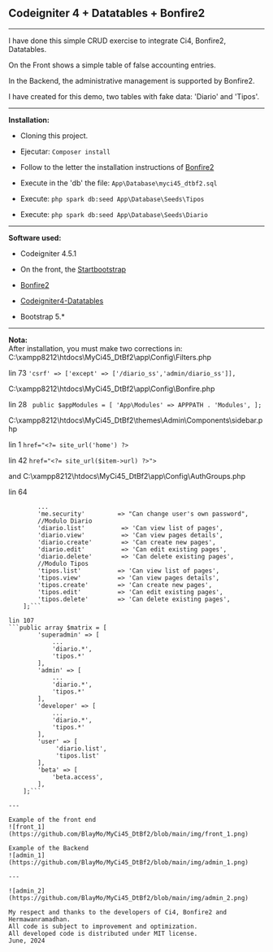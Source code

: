 ## **Codeigniter 4 + Datatables + Bonfire2**

---

I have done this simple CRUD exercise to integrate Ci4, Bonfire2, Datatables.

On the Front shows a simple table of false accounting entries.

In the Backend, the administrative management is supported by Bonfire2.

I have created for this demo, two tables with fake data: 'Diario' and 'Tipos'.

---

**Installation:**

- Cloning this project.

- Ejecutar: `Composer install`

- Follow to the letter the installation instructions of [Bonfire2](https://lonnieezell.github.io/Bonfire2/)

- Execute in the 'db' the file: `App\Database\myci45_dtbf2.sql`

- Execute: `php spark db:seed App\Database\Seeds\Tipos`

- Execute: `php spark db:seed App\Database\Seeds\Diario`

---

**Software used:**

- Codeigniter 4.5.1

- On the front, the [Startbootstrap](https://startbootstrap.com/template/bare)

- [Bonfire2](https://lonnieezell.github.io/Bonfire2/)

- [Codeigniter4-Datatables](https://github.com/hermawanramadhan/CodeIgniter4-DataTables)

- Bootstrap 5.*

---

**Nota:**  
After installation, you must make two corrections in: 
C:\xampp8212\htdocs\MyCi45_DtBf2\app\Config\Filters.php

lin 73 ```'csrf' => ['except' => ['/diario_ss','admin/diario_ss']],```

C:\xampp8212\htdocs\MyCi45_DtBf2\app\Config\Bonfire.php

lin 28 ```
public $appModules = [
         'App\Modules' => APPPATH . 'Modules',
    ];```
    
C:\xampp8212\htdocs\MyCi45_DtBf2\themes\Admin\Components\sidebar.php

lin 1 ```href="<?= site_url('home') ?>```

lin 42 ```href="<?= site_url($item->url) ?>">``` 

and C:\xampp8212\htdocs\MyCi45_DtBf2\app\Config\AuthGroups.php

lin 64
```public array $permissions = [
        ...
        'me.security'         => "Can change user's own password",       
        //Modulo Diario
        'diario.list'          => 'Can view list of pages',
        'diario.view'          => 'Can view pages details',
        'diario.create'        => 'Can create new pages',
        'diario.edit'          => 'Can edit existing pages',
        'diario.delete'        => 'Can delete existing pages',
        //Modulo Tipos
        'tipos.list'          => 'Can view list of pages',
        'tipos.view'          => 'Can view pages details',
        'tipos.create'        => 'Can create new pages',
        'tipos.edit'          => 'Can edit existing pages',
        'tipos.delete'        => 'Can delete existing pages',
    ];```
    
lin 107
```public array $matrix = [
        'superadmin' => [
            ...
            'diario.*',
            'tipos.*'
        ],
        'admin' => [
            ...
            'diario.*',
            'tipos.*'
        ],
        'developer' => [
            ...
            'diario.*',
            'tipos.*'
        ],
        'user' => [
             'diario.list',
             'tipos.list'
        ],
        'beta' => [
            'beta.access',
        ],
    ];```

---

Example of the front end
![front_1](https://github.com/BlayMo/MyCi45_DtBf2/blob/main/img/front_1.png)

Example of the Backend
![admin_1](https://github.com/BlayMo/MyCi45_DtBf2/blob/main/img/admin_1.png)

---

![admin_2](https://github.com/BlayMo/MyCi45_DtBf2/blob/main/img/admin_2.png)

My respect and thanks to the developers of Ci4, Bonfire2 and Hermawanramadhan.
All code is subject to improvement and optimization.
All developed code is distributed under MIT license.
June, 2024
